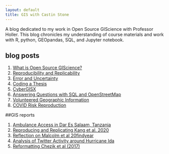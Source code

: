 ```yaml
---
layout: default
title: GIS with Castin Stone
---
```


A blog dedicated to my work in Open Source GIScience with Professor Holler.
This blog chronicles my understanding of course materials and work with R, python, GEOpandas, SQL, and Jupyter notebook.

## blog posts

1. [What is Open Source GIScience?](blogpost1.md)
2. [Reproducibility and Replicability](blogpost2.md)
3. [Error and Uncertainty](blogpost3.md)
4. [Coding a Thesis](blogpost4.md)
5. [CyberGISX](gisx.md)
6. [Answering Questions with SQL and OpenStreetMap](daressalaamblogpost.md)
7. [Volunteered Geographic Information](vgiblogpost.md)
8. [COVID Risk Reproduction](riskrepro.md)

##GIS reports

1. [Ambulance Access in Dar Es Salaam, Tanzania](blogpost5.md)
2. [Reproducing and Replicating Kang et al. 2020](blogpost7.md)
3. [Reflection on Malcolm et al 20findyear](blogpost6.md)
4. [Analysis of Twitter Activity around Hurricane Ida](idablogpost.md)
5. [Reformatting Chezik et al (2017)](Chezik.md)
